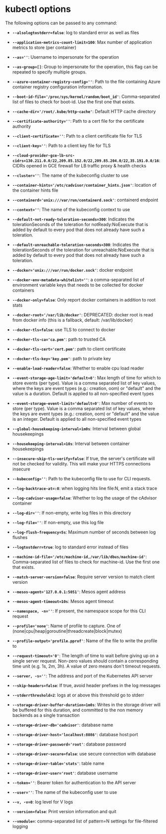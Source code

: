 # kubectl options

The following options can be passed to any command:

+ **`--alsologtostderr=false`**:
log to standard error as well as files

+ **`--application-metrics-count-limit=100`**:
Max number of application metrics to store (per container)

+ **`--as=''`**:
Username to impersonate for the operation

+ **`--as-group=[]`**:
Group to impersonate for the operation, this flag can be repeated to specify multiple groups.

+ **`--azure-container-registry-config=''`**:
Path to the file containing Azure container registry configuration information.

+ **`--boot-id-file='/proc/sys/kernel/random/boot_id'`**:
Comma-separated list of files to check for boot-id. Use the first one that exists.

+ **`--cache-dir='/root/.kube/http-cache'`**:
Default HTTP cache directory

+ **`--certificate-authority=''`**:
Path to a cert file for the certificate authority

+ **`--client-certificate=''`**:
Path to a client certificate file for TLS

+ **`--client-key=''`**:
Path to a client key file for TLS

+ **`--cloud-provider-gce-lb-src-cidrs=130.211.0.0/22,209.85.152.0/22,209.85.204.0/22,35.191.0.0/16`**:
CIDRs opened in GCE firewall for LB traffic proxy & health checks

+ **`--cluster=''`**:
The name of the kubeconfig cluster to use

+ **`--container-hints='/etc/cadvisor/container_hints.json'`**:
location of the container hints file

+ **`--containerd='unix:///var/run/containerd.sock'`**:
containerd endpoint

+ **`--context=''`**:
The name of the kubeconfig context to use

+ **`--default-not-ready-toleration-seconds=300`**:
Indicates the tolerationSeconds of the toleration for notReady:NoExecute that is added by default to every pod that does not already have such a toleration.

+ **`--default-unreachable-toleration-seconds=300`**:
Indicates the tolerationSeconds of the toleration for unreachable:NoExecute that is added by default to every pod that does not already have such a toleration.

+ **`--docker='unix:///var/run/docker.sock'`**:
docker endpoint

+ **`--docker-env-metadata-whitelist=''`**:
a comma-separated list of environment variable keys that needs to be collected for docker containers

+ **`--docker-only=false`**:
Only report docker containers in addition to root stats

+ **`--docker-root='/var/lib/docker'`**:
DEPRECATED: docker root is read from docker info (this is a fallback, default: /var/lib/docker)

+ **`--docker-tls=false`**:
use TLS to connect to docker

+ **`--docker-tls-ca='ca.pem'`**:
path to trusted CA

+ **`--docker-tls-cert='cert.pem'`**:
path to client certificate

+ **`--docker-tls-key='key.pem'`**:
path to private key

+ **`--enable-load-reader=false`**:
Whether to enable cpu load reader

+ **`--event-storage-age-limit='default=0'`**:
Max length of time for which to store events (per type). Value is a comma separated list of key values, where the keys are event types (e.g.: creation, oom) or "default" and the value is a duration. Default is applied to all non-specified event types

+ **`--event-storage-event-limit='default=0'`**:
Max number of events to store (per type). Value is a comma separated list of key values, where the keys are event types (e.g.: creation, oom) or "default" and the value is an integer. Default is applied to all non-specified event types

+ **`--global-housekeeping-interval=1m0s`**:
Interval between global housekeepings

+ **`--housekeeping-interval=10s`**:
Interval between container housekeepings

+ **`--insecure-skip-tls-verify=false`**:
If true, the server's certificate will not be checked for validity. This will make your HTTPS connections insecure

+ **`--kubeconfig=''`**:
Path to the kubeconfig file to use for CLI requests.

+ **`--log-backtrace-at=:0`**:
when logging hits line file:N, emit a stack trace

+ **`--log-cadvisor-usage=false`**:
Whether to log the usage of the cAdvisor container

+ **`--log-dir=''`**:
If non-empty, write log files in this directory

+ **`--log-file=''`**:
If non-empty, use this log file

+ **`--log-flush-frequency=5s`**:
Maximum number of seconds between log flushes

+ **`--logtostderr=true`**:
log to standard error instead of files

+ **`--machine-id-file='/etc/machine-id,/var/lib/dbus/machine-id'`**:
Comma-separated list of files to check for machine-id. Use the first one that exists.

+ **`--match-server-version=false`**:
Require server version to match client version

+ **`--mesos-agent='127.0.0.1:5051'`**:
Mesos agent address

+ **`--mesos-agent-timeout=10s`**:
Mesos agent timeout

+ **`--namespace, -n=''`**:
If present, the namespace scope for this CLI request

+ **`--profile='none'`**:
Name of profile to capture. One of (none|cpu|heap|goroutine|threadcreate|block|mutex)

+ **`--profile-output='profile.pprof'`**:
Name of the file to write the profile to

+ **`--request-timeout='0'`**:
The length of time to wait before giving up on a single server request. Non-zero values should contain a corresponding time unit (e.g. 1s, 2m, 3h). A value of zero means don't timeout requests.

+ **`--server, -s=''`**:
The address and port of the Kubernetes API server

+ **`--skip-headers=false`**:
If true, avoid header prefixes in the log messages

+ **`--stderrthreshold=2`**:
logs at or above this threshold go to stderr

+ **`--storage-driver-buffer-duration=1m0s`**:
Writes in the storage driver will be buffered for this duration, and committed to the non memory backends as a single transaction

+ **`--storage-driver-db='cadvisor'`**:
database name

+ **`--storage-driver-host='localhost:8086'`**:
database host:port

+ **`--storage-driver-password='root'`**:
database password

+ **`--storage-driver-secure=false`**:
use secure connection with database

+ **`--storage-driver-table='stats'`**:
table name

+ **`--storage-driver-user='root'`**:
database username

+ **`--token=''`**:
Bearer token for authentication to the API server

+ **`--user=''`**:
The name of the kubeconfig user to use

+ **`--v, -v=0`**:
log level for V logs

+ **`--version=false`**:
Print version information and quit

+ **`--vmodule=`**:
comma-separated list of pattern=N settings for file-filtered logging


